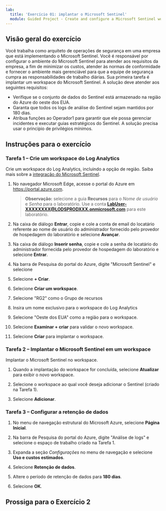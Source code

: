 ```yaml
---
lab:
  title: 'Exercício 01: implantar o Microsoft Sentinel'
  module: Guided Project - Create and configure a Microsoft Sentinel workspace
---
```


## Visão geral do exercício

Você trabalha como arquiteto de operações de segurança em uma empresa que está implementando o Microsoft Sentinel. Você é responsável por configurar o ambiente do Microsoft Sentinel para atender aos requisitos da empresa, a fim de minimizar os custos, atender às normas de conformidade e fornecer o ambiente mais gerenciável para que a equipe de segurança cumpra as responsabilidades de trabalho diárias.
Sua primeira tarefa é implantar um workspace do Microsoft Sentinel. A solução deve atender aos seguintes requisitos:

- Verifique se o conjunto de dados do Sentinel está armazenado na região do Azure do oeste dos EUA.
- Garanta que todos os logs de análise do Sentinel sejam mantidos por 180 dias.
- Atribua funções ao Operador1 para garantir que ele possa gerenciar incidentes e executar guias estratégicos do Sentinel. A solução precisa usar o princípio de privilégios mínimos.

## Instruções para o exercício

### Tarefa 1 – Crie um workspace do Log Analytics

Crie um workspace do Log Analytics, incluindo a opção de região. Saiba mais sobre a [integração do Microsoft Sentinel](https://learn.microsoft.com/azure/sentinel/quickstart-onboard).

1. No navegador Microsoft Edge, acesse o portal do Azure em <https://portal.azure.com>.
  
    >**Observação:** selecione a guia **Recursos** para o *Nome de usuário* e *Senha* para o laboratório. Use a conta **<LabUser-XXXXXXXX@LODSPRODXXX.onmicrosoft.com>** para este laboratório.

1. Na caixa de diálogo **Entrar**, copie e cole a conta de email do locatário referente ao nome de usuário do administrador fornecido pelo provedor de hospedagem do laboratório e selecione **Avançar**.

1. Na caixa de diálogo **Inserir senha**, copie e cole a senha de locatário do administrador fornecida pelo provedor de hospedagem do laboratório e selecione **Entrar**.
1. Na barra de Pesquisa do portal do Azure, digite "Microsoft Sentinel" e selecione 

1. Selecione **+ Criar**.

1. Selecione **Criar um workspace**.

1. Selecione "RG2" como o Grupo de recursos

1. Insira um nome exclusivo para o workspace do Log Analytics

1. Selecione "Oeste dos EUA" como a região para o workspace.

1. Selecione **Examinar + criar** para validar o novo workspace.

1. Selecione **Criar** para implantar o workspace.

### Tarefa 2 – Implantar o Microsoft Sentinel em um workspace

Implantar o Microsoft Sentinel no workspace.

1. Quando a implantação do workspace for concluída, selecione **Atualizar** para exibir o novo workspace.

1. Selecione o workspace ao qual você deseja adicionar o Sentinel (criado na Tarefa 1).

1. Selecione **Adicionar**.

### Tarefa 3 – Configurar a retenção de dados

1. No menu de navegação estrutural do Microsoft Azure, selecione **Página Inicial**.

1. Na barra de Pesquisa do portal do Azure, digite "Análise de logs" e selecione o espaço de trabalho criado na Tarefa 1.

1. Expanda a seção *Configurações* no menu de navegação e selecione **Uso e custos estimados**.

1. Selecione **Retenção de dados**.

1. Altere o período de retenção de dados para **180 dias**.

1. Selecione **OK**.

## Prossiga para o Exercício 2
